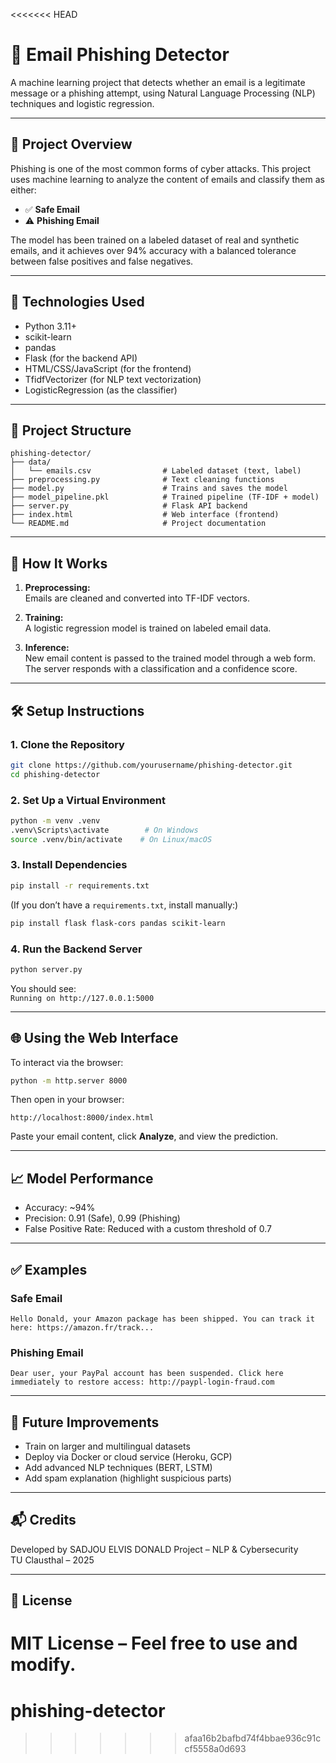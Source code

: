 <<<<<<< HEAD
# 📧 Email Phishing Detector

A machine learning project that detects whether an email is a legitimate message or a phishing attempt, using Natural Language Processing (NLP) techniques and logistic regression.

---

## 🚀 Project Overview

Phishing is one of the most common forms of cyber attacks. This project uses machine learning to analyze the content of emails and classify them as either:

- ✅ **Safe Email**  
- ⚠️ **Phishing Email**

The model has been trained on a labeled dataset of real and synthetic emails, and it achieves over 94% accuracy with a balanced tolerance between false positives and false negatives.

---

## 🧠 Technologies Used

- Python 3.11+
- scikit-learn
- pandas
- Flask (for the backend API)
- HTML/CSS/JavaScript (for the frontend)
- TfidfVectorizer (for NLP text vectorization)
- LogisticRegression (as the classifier)

---

## 📂 Project Structure

```
phishing-detector/
├── data/
│   └── emails.csv                # Labeled dataset (text, label)
├── preprocessing.py              # Text cleaning functions
├── model.py                      # Trains and saves the model
├── model_pipeline.pkl            # Trained pipeline (TF-IDF + model)
├── server.py                     # Flask API backend
├── index.html                    # Web interface (frontend)
└── README.md                     # Project documentation
```

---

## 🧪 How It Works

1. **Preprocessing:**  
   Emails are cleaned and converted into TF-IDF vectors.

2. **Training:**  
   A logistic regression model is trained on labeled email data.

3. **Inference:**  
   New email content is passed to the trained model through a web form. The server responds with a classification and a confidence score.

---

## 🛠️ Setup Instructions

### 1. Clone the Repository

```bash
git clone https://github.com/yourusername/phishing-detector.git
cd phishing-detector
```

### 2. Set Up a Virtual Environment

```bash
python -m venv .venv
.venv\Scripts\activate        # On Windows
source .venv/bin/activate    # On Linux/macOS
```

### 3. Install Dependencies

```bash
pip install -r requirements.txt
```

(If you don’t have a `requirements.txt`, install manually:)

```bash
pip install flask flask-cors pandas scikit-learn
```

### 4. Run the Backend Server

```bash
python server.py
```

You should see:  
`Running on http://127.0.0.1:5000`

---

## 🌐 Using the Web Interface

To interact via the browser:

```bash
python -m http.server 8000
```

Then open in your browser:

```
http://localhost:8000/index.html
```

Paste your email content, click **Analyze**, and view the prediction.

---

## 📈 Model Performance

- Accuracy: ~94%
- Precision: 0.91 (Safe), 0.99 (Phishing)
- False Positive Rate: Reduced with a custom threshold of 0.7

---

## ✅ Examples

### Safe Email

```
Hello Donald, your Amazon package has been shipped. You can track it here: https://amazon.fr/track...
```

### Phishing Email

```
Dear user, your PayPal account has been suspended. Click here immediately to restore access: http://paypl-login-fraud.com
```

---

## 📌 Future Improvements

- Train on larger and multilingual datasets
- Deploy via Docker or cloud service (Heroku, GCP)
- Add advanced NLP techniques (BERT, LSTM)
- Add spam explanation (highlight suspicious parts)

---

## 📬 Credits

Developed by SADJOU ELVIS DONALD   Project – NLP & Cybersecurity  
TU Clausthal – 2025

---

## 📄 License

MIT License – Feel free to use and modify.
=======
# phishing-detector
>>>>>>> afaa16b2bafbd74f4bbae936c91ccf5558a0d693
